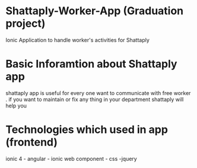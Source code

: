 # Shattaply-Worker-App (Graduation project)
Ionic Application to handle worker's activities  for Shattaply

# Basic Inforamtion about Shattaply app
shattaply app is useful for every one want to communicate with free worker .
if you want to maintain or fix any thing in your department shattaply will help you


# Technologies which used in app (frontend)

ionic 4 - angular - ionic web component - css -jquery



